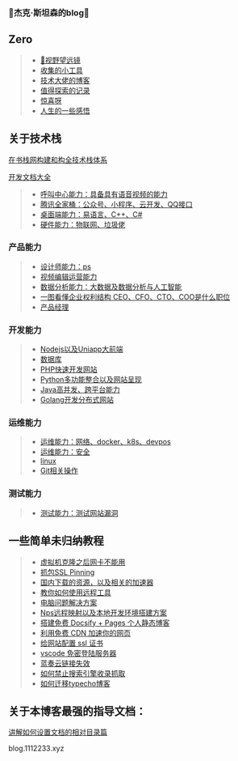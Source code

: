 ### 👋杰克·斯坦森的blog👋

## Zero

> * [🔭视野望远镜](Note/index/index.md)
> * [收集的小工具](Note/index/tools.md)
> * [技术大佬的博客](Note/index/jie-shao.md)
> * [值得探索的记录](Note/index/explorer.md)
> * [惊喜呀](Note/index/Surprise.md)
> * [人生的一些感悟](Note/index/Think.md)





## 关于技术栈



[在书栈网构建和构全技术栈体系](https://www.bookstack.cn/)

[开发文档大全](https://www.wenjiangs.com/doc)

> * [呼叫中心能力：具备具有语音视频的能力](Note/TechN/callcenter/index.md)
> * [腾讯全家桶：公众号、小程序、云开发、QQ接口](Note/TechN/Tencent.md)
> * [桌面端能力：易语言、C++、C#](Note/TechN/Epl.md)
> * [硬件能力：物联网、垃圾佬](Note/TechN/Hardware.md)





### 产品能力

> * [设计师能力：ps](Note/TechN/design/ndex.md)
> * [视频编辑运营能力](Note/TechN/Video.md)
> * [数据分析能力：大数据及数据分析与人工智能](Note/TechN/BigData/index.md)
> * [一图看懂企业权利结构 CEO、CFO、CTO、COO是什么职位](Note/tx_company/compay_jiagou.md)
> * [产品经理](Note/tx_company/product.md)

 

### 开发能力



> * [Nodejs以及Uniapp大前端](Note/TechN/Nodejs/index.md)
> * [数据库](Note/TechN/Databases/index.md)
> * [PHP快速开发网站](Note/TechN/php/index.md)
> * [Python多功能整合以及网站呈现](Note/TechN/python/index.md)
> * [Java高并发、跨平台能力](Note/TechN/Java/index.md)
> * [Golang开发分布式网站](Note/TechN/Golang/index.md)



### 运维能力

> * [运维能力：网络、docker、k8s、devpos](Note/TechN/network.md)
> * [运维能力：安全](Note/TechN/Safe/index.md)
> * [linux](Note/TechN/Linux/index.md)
> * [Git相关操作](Note/TechN/Git/index.md)



### 测试能力

> * [测试能力：测试网站漏洞](Note/TechN/Test.md)





## 一些简单未归纳教程

> * [虚拟机克隆之后网卡不能用](Note/Doc/VMware_Network.md)
> * [抓包SSL Pinning](Note/Doc/ssl_Pinning.md)
> * [国内下载的资源，以及相关的加速器](Note/Doc/download.md)
> * [教你如何使用远程工具](Note/Doc/yuan-cheng.md)
> * [电脑问题解决方案](Note/Service/s1.md)
> * [Nps远程映射以及本地开发环境搭建方案](Note/Service/nps.md)
> * [搭建免费 Docsify + Pages 个人静态博客](new-blog/README.md)
> * [利用免费 CDN 加速你的网页](speedup-web/speedup-web.md)
> * [给网站配置 ssl 证书](ssl-ngnix/README.md)
> * [vscode 免密登陆服务器](vscode-ssh/vscode-ssh.md)
> * [蓝奏云链接失效](Note/other/lanzou.md)
> * [如何禁止搜索引擎收录抓取](Note/other/seo.md)
> * [如何迁移typecho博客](Note/other/typecho.md)



## 关于本博客最强的指导文档：

[讲解如何设置文档的相对目录篇](https://www.wenjiangs.com/doc/docsifyjs-configuration)



blog.1112233.xyz
